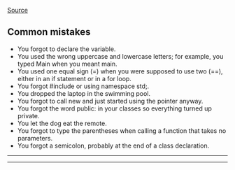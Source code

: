 [Source](http://www.dummies.com/programming/cpp/c-all-in-one-for-dummies-cheat-sheet/)
## Common mistakes
- You forgot to declare the variable.
- You used the wrong uppercase and lowercase letters; for example, you typed Main when you meant main.
- You used one equal sign (=) when you were supposed to use two (==), either in an if statement or in a for loop.
- You forgot #include <iostream> or using namespace std;.
- You dropped the laptop in the swimming pool.
- You forgot to call new and just started using the pointer anyway.
- You forgot the word public: in your classes so everything turned up private.
- You let the dog eat the remote.
- You forgot to type the parentheses when calling a function that takes no parameters.
- You forgot a semicolon, probably at the end of a class declaration.
---

---
